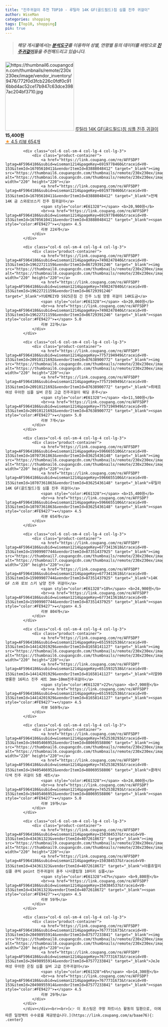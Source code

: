 ```yaml
---
title: "진주귀걸이 추천 TOP10 - 루틸라 14K GF(골드필드)침 심플 진주 귀걸이"
author: WiseMan
categories: shopping
tags: [Top10, shopping]
pin: true
---
```


> ##### 해당 게시물에서는 [**분석도구**](https://itemscout.io/)를 이용하여 **성별**, **연령별** 등의 데이터를 바탕으로 [**진주귀걸이**](https://link.coupang.com/a/baae76)들을 추천해드리고 있습니다.
<div class="container"><div class="row">
            <div class="col-6 col-sm-4 col-lg-4 col-lg-3">
                <div class="product-container">
                    <a href="https://link.coupang.com/re/AFFSDP?lptag=AF5964186&subid=wiseman1214&pageKey=5966655106&traceid=V0-153&itemId=10707361874&vendorItemId=83625436135" target="_blank"><img src="https://thumbnail6.coupangcdn.com/thumbnails/remote/230x230ex/image/vendor_inventory/9476/772f0d3fcb226c0fdf0c916bbd4ac52ce17b947c63dce3987ac204bf3710.jpg" alt="https://thumbnail6.coupangcdn.com/thumbnails/remote/230x230ex/image/vendor_inventory/9476/772f0d3fcb226c0fdf0c916bbd4ac52ce17b947c63dce3987ac204bf3710.jpg" width="220" height="220"></a>
                    <a href="https://link.coupang.com/re/AFFSDP?lptag=AF5964186&subid=wiseman1214&pageKey=5966655106&traceid=V0-153&itemId=10707361874&vendorItemId=83625436135" target="_blank">루틸라 14K GF(골드필드)침 심플 진주 귀걸이</a>
                    <span style="color:#E61328"></span> <b>15,400원</b>
                    <br><a href="https://link.coupang.com/re/AFFSDP?lptag=AF5964186&subid=wiseman1214&pageKey=5966655106&traceid=V0-153&itemId=10707361874&vendorItemId=83625436135" target="_blank"><span style="color:#FE9427">★</span> 4.5
                    리뷰 654개</a>
                </div>
            </div>
            
            <div class="col-6 col-sm-4 col-lg-4 col-lg-3">
                <div class="product-container">
                    <a href="https://link.coupang.com/re/AFFSDP?lptag=AF5964186&subid=wiseman1214&pageKey=6919778460&traceid=V0-153&itemId=16705610411&vendorItemId=83888048412" target="_blank"><img src="https://thumbnail6.coupangcdn.com/thumbnails/remote/230x230ex/image/vendor_inventory/b86e/716052d8c74f0dc7278d8e7942e677c1bbc0f56b94aa2813cecedb1d3613.JPG" alt="https://thumbnail6.coupangcdn.com/thumbnails/remote/230x230ex/image/vendor_inventory/b86e/716052d8c74f0dc7278d8e7942e677c1bbc0f56b94aa2813cecedb1d3613.JPG" width="220" height="220"></a>
                    <a href="https://link.coupang.com/re/AFFSDP?lptag=AF5964186&subid=wiseman1214&pageKey=6919778460&traceid=V0-153&itemId=16705610411&vendorItemId=83888048412" target="_blank">전체 14K 금 스와로브스키 진주 침귀걸이</a>
                    <span style="color:#E61328"></span> <b>20,900원</b>
                    <br><a href="https://link.coupang.com/re/AFFSDP?lptag=AF5964186&subid=wiseman1214&pageKey=6919778460&traceid=V0-153&itemId=16705610411&vendorItemId=83888048412" target="_blank"><span style="color:#FE9427">★</span> 4.5
                    리뷰 224개</a>
                </div>
            </div>
            
            <div class="col-6 col-sm-4 col-lg-4 col-lg-3">
                <div class="product-container">
                    <a href="https://link.coupang.com/re/AFFSDP?lptag=AF5964186&subid=wiseman1214&pageKey=7498247840&traceid=V0-153&itemId=19622721159&vendorItemId=86729391246" target="_blank"><img src="https://thumbnail8.coupangcdn.com/thumbnails/remote/230x230ex/image/vendor_inventory/940b/a4fdea7e8626227a4f393da3355ce211bae09c9f808c6fd5808b2d643c5d.jpg" alt="https://thumbnail8.coupangcdn.com/thumbnails/remote/230x230ex/image/vendor_inventory/940b/a4fdea7e8626227a4f393da3355ce211bae09c9f808c6fd5808b2d643c5d.jpg" width="220" height="220"></a>
                    <a href="https://link.coupang.com/re/AFFSDP?lptag=AF5964186&subid=wiseman1214&pageKey=7498247840&traceid=V0-153&itemId=19622721159&vendorItemId=86729391246" target="_blank">YUEMEIYD S925은침 긴 진주 느림 양용 귀걸이 14K도금</a>
                    <span style="color:#E61328"></span> <b>20,060원</b>
                    <br><a href="https://link.coupang.com/re/AFFSDP?lptag=AF5964186&subid=wiseman1214&pageKey=7498247840&traceid=V0-153&itemId=19622721159&vendorItemId=86729391246" target="_blank"><span style="color:#FE9427">★</span> 5.0
                    리뷰 22개</a>
                </div>
            </div>
            
            <div class="col-6 col-sm-4 col-lg-4 col-lg-3">
                <div class="product-container">
                    <a href="https://link.coupang.com/re/AFFSDP?lptag=AF5964186&subid=wiseman1214&pageKey=7757194949&traceid=V0-153&itemId=20910121692&vendorItemId=87638900772" target="_blank"><img src="https://thumbnail6.coupangcdn.com/thumbnails/remote/230x230ex/image/vendor_inventory/ea98/878b662d75b30f7b7089468b1a7d997e8b2d5d217a3314477b2a3ad5a299.jpg" alt="https://thumbnail6.coupangcdn.com/thumbnails/remote/230x230ex/image/vendor_inventory/ea98/878b662d75b30f7b7089468b1a7d997e8b2d5d217a3314477b2a3ad5a299.jpg" width="220" height="220"></a>
                    <a href="https://link.coupang.com/re/AFFSDP?lptag=AF5964186&subid=wiseman1214&pageKey=7757194949&traceid=V0-153&itemId=20910121692&vendorItemId=87638900772" target="_blank">뤼에흐 여성 우아한 심플 실버 은침 고급 진주귀걸이 웨딩 혼주</a>
                    <span style="color:#E61328"></span> <b>11,500원</b>
                    <br><a href="https://link.coupang.com/re/AFFSDP?lptag=AF5964186&subid=wiseman1214&pageKey=7757194949&traceid=V0-153&itemId=20910121692&vendorItemId=87638900772" target="_blank"><span style="color:#FE9427">★</span> 5.0
                    리뷰 7개</a>
                </div>
            </div>
            
            <div class="col-6 col-sm-4 col-lg-4 col-lg-3">
                <div class="product-container">
                    <a href="https://link.coupang.com/re/AFFSDP?lptag=AF5964186&subid=wiseman1214&pageKey=5966655106&traceid=V0-153&itemId=10707361863&vendorItemId=83625436148" target="_blank"><img src="https://thumbnail6.coupangcdn.com/thumbnails/remote/230x230ex/image/vendor_inventory/bd55/1f296a77747177eea4c8c9b8a54771812c6e7ace98a6c5eb9789418c7287.jpg" alt="https://thumbnail6.coupangcdn.com/thumbnails/remote/230x230ex/image/vendor_inventory/bd55/1f296a77747177eea4c8c9b8a54771812c6e7ace98a6c5eb9789418c7287.jpg" width="220" height="220"></a>
                    <a href="https://link.coupang.com/re/AFFSDP?lptag=AF5964186&subid=wiseman1214&pageKey=5966655106&traceid=V0-153&itemId=10707361863&vendorItemId=83625436148" target="_blank">루틸라 14K GF(골드필드)침 심플 진주 귀걸이</a>
                    <span style="color:#E61328"></span> <b>15,400원</b>
                    <br><a href="https://link.coupang.com/re/AFFSDP?lptag=AF5964186&subid=wiseman1214&pageKey=5966655106&traceid=V0-153&itemId=10707361863&vendorItemId=83625436148" target="_blank"><span style="color:#FE9427">★</span> 4.5
                    리뷰 654개</a>
                </div>
            </div>
            
            <div class="col-6 col-sm-4 col-lg-4 col-lg-3">
                <div class="product-container">
                    <a href="https://link.coupang.com/re/AFFSDP?lptag=AF5964186&subid=wiseman1214&pageKey=6773413618&traceid=V0-153&itemId=15909907744&vendorItemId=87351437925" target="_blank"><img src="https://thumbnail7.coupangcdn.com/thumbnails/remote/230x230ex/image/vendor_inventory/e554/0291e74f66c65d020882631d2d76a9ac0df4b6f823e65f08c48cddbc11bb.jpg" alt="https://thumbnail7.coupangcdn.com/thumbnails/remote/230x230ex/image/vendor_inventory/e554/0291e74f66c65d020882631d2d76a9ac0df4b6f823e65f08c48cddbc11bb.jpg" width="220" height="220"></a>
                    <a href="https://link.coupang.com/re/AFFSDP?lptag=AF5964186&subid=wiseman1214&pageKey=6773413618&traceid=V0-153&itemId=15909907744&vendorItemId=87351437925" target="_blank">14K GF 스와 로브 스키 남양 진주 귀걸이</a>
                    <span style="color:#E61328">18%</span> <b>24,900원</b>
                    <br><a href="https://link.coupang.com/re/AFFSDP?lptag=AF5964186&subid=wiseman1214&pageKey=6773413618&traceid=V0-153&itemId=15909907744&vendorItemId=87351437925" target="_blank"><span style="color:#FE9427">★</span> 4.5
                    리뷰 804개</a>
                </div>
            </div>
            
            <div class="col-6 col-sm-4 col-lg-4 col-lg-3">
                <div class="product-container">
                    <a href="https://link.coupang.com/re/AFFSDP?lptag=AF5964186&subid=wiseman1214&pageKey=6515932538&traceid=V0-153&itemId=14414201929&vendorItemId=81658141127" target="_blank"><img src="https://thumbnail6.coupangcdn.com/thumbnails/remote/230x230ex/image/vendor_inventory/08f5/676595800c1f4a23250901026a508b6323a4099e974a52107e61e22307dd.jpg" alt="https://thumbnail6.coupangcdn.com/thumbnails/remote/230x230ex/image/vendor_inventory/08f5/676595800c1f4a23250901026a508b6323a4099e974a52107e61e22307dd.jpg" width="220" height="220"></a>
                    <a href="https://link.coupang.com/re/AFFSDP?lptag=AF5964186&subid=wiseman1214&pageKey=6515932538&traceid=V0-153&itemId=14414201929&vendorItemId=81658141127" target="_blank">리얼99 영롱한 16피스 진주 세트 3mm~10mm진주귀걸이</a>
                    <span style="color:#E61328">22%</span> <b>7,900원</b>
                    <br><a href="https://link.coupang.com/re/AFFSDP?lptag=AF5964186&subid=wiseman1214&pageKey=6515932538&traceid=V0-153&itemId=14414201929&vendorItemId=81658141127" target="_blank"><span style="color:#FE9427">★</span> 4.5
                    리뷰 569개</a>
                </div>
            </div>
            
            <div class="col-6 col-sm-4 col-lg-4 col-lg-3">
                <div class="product-container">
                    <a href="https://link.coupang.com/re/AFFSDP?lptag=AF5964186&subid=wiseman1214&pageKey=7452538293&traceid=V0-153&itemId=19405466952&vendorItemId=88069558806" target="_blank"><img src="https://thumbnail6.coupangcdn.com/thumbnails/remote/230x230ex/image/vendor_inventory/a5e9/50e301f1896fe294c0aa080688f9cc648868b1ee22c1f6ff41c6539144a8.jpg" alt="https://thumbnail6.coupangcdn.com/thumbnails/remote/230x230ex/image/vendor_inventory/a5e9/50e301f1896fe294c0aa080688f9cc648868b1ee22c1f6ff41c6539144a8.jpg" width="220" height="220"></a>
                    <a href="https://link.coupang.com/re/AFFSDP?lptag=AF5964186&subid=wiseman1214&pageKey=7452538293&traceid=V0-153&itemId=19405466952&vendorItemId=88069558806" target="_blank">클래식 다색 진주 귀걸이 5종 세트</a>
                    <span style="color:#E61328"></span> <b>24,000원</b>
                    <br><a href="https://link.coupang.com/re/AFFSDP?lptag=AF5964186&subid=wiseman1214&pageKey=7452538293&traceid=V0-153&itemId=19405466952&vendorItemId=88069558806" target="_blank"><span style="color:#FE9427">★</span> 5.0
                    리뷰 19개</a>
                </div>
            </div>
            
            <div class="col-6 col-sm-4 col-lg-4 col-lg-3">
                <div class="product-container">
                    <a href="https://link.coupang.com/re/AFFSDP?lptag=AF5964186&subid=wiseman1214&pageKey=150384537&traceid=V0-153&itemId=434361323&vendorItemId=4072618672" target="_blank"><img src="https://thumbnail9.coupangcdn.com/thumbnails/remote/230x230ex/image/vendor_inventory/a0de/874854faa0a7e8c2bba6a8f7841c916592ab12409e08daa06f92da19b2fe.jpg" alt="https://thumbnail9.coupangcdn.com/thumbnails/remote/230x230ex/image/vendor_inventory/a0de/874854faa0a7e8c2bba6a8f7841c916592ab12409e08daa06f92da19b2fe.jpg" width="220" height="220"></a>
                    <a href="https://link.coupang.com/re/AFFSDP?lptag=AF5964186&subid=wiseman1214&pageKey=150384537&traceid=V0-153&itemId=434361323&vendorItemId=4072618672" target="_blank">아름쥬얼리 심플 큐빅 point 진주귀걸이 혼주 나사클립형 10미리 심플</a>
                    <span style="color:#E61328">47%</span> <b>9,800원</b>
                    <br><a href="https://link.coupang.com/re/AFFSDP?lptag=AF5964186&subid=wiseman1214&pageKey=150384537&traceid=V0-153&itemId=434361323&vendorItemId=4072618672" target="_blank"><span style="color:#FE9427">★</span> 4.5
                    리뷰 59개</a>
                </div>
            </div>
            
            <div class="col-6 col-sm-4 col-lg-4 col-lg-3">
                <div class="product-container">
                    <a href="https://link.coupang.com/re/AFFSDP?lptag=AF5964186&subid=wiseman1214&pageKey=7677731673&traceid=V0-153&itemId=20498955914&vendorItemId=87577233841" target="_blank"><img src="https://thumbnail8.coupangcdn.com/thumbnails/remote/230x230ex/image/vendor_inventory/92d9/99b64dfbb959939bf6ca745b34f1d64896949dda6035be771bd2913d1e47.jpg" alt="https://thumbnail8.coupangcdn.com/thumbnails/remote/230x230ex/image/vendor_inventory/92d9/99b64dfbb959939bf6ca745b34f1d64896949dda6035be771bd2913d1e47.jpg" width="220" height="220"></a>
                    <a href="https://link.coupang.com/re/AFFSDP?lptag=AF5964186&subid=wiseman1214&pageKey=7677731673&traceid=V0-153&itemId=20498955914&vendorItemId=87577233841" target="_blank">JeJe여성 우아한 은침 심플 실버 고급 진주귀걸이</a>
                    <span style="color:#E61328">6%</span> <b>14,300원</b>
                    <br><a href="https://link.coupang.com/re/AFFSDP?lptag=AF5964186&subid=wiseman1214&pageKey=7677731673&traceid=V0-153&itemId=20498955914&vendorItemId=87577233841" target="_blank"><span style="color:#FE9427">★</span> 4.5
                    리뷰 29개</a>
                </div>
            </div>
            </div></div><br><br>[👉 이 포스팅은 쿠팡 파트너스 활동의 일환으로, 이에 따른 일정액의 수수료를 제공받습니다.](https://link.coupang.com/a/baae76){: .center}
